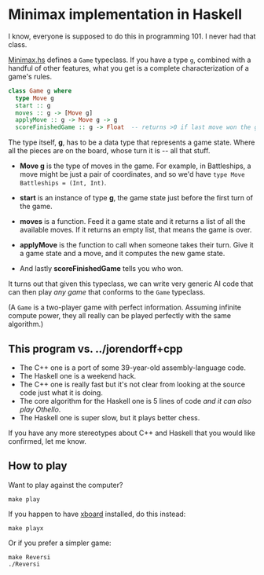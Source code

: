 # Minimax implementation in Haskell

I know, everyone is supposed to do this in programming 101.
I never had that class.

[Minimax.hs](Minimax.hs) defines a `Game` typeclass.
If you have a type `g`, combined with a handful of other features,
what you get is a complete characterization of a game's rules.

```haskell
class Game g where
  type Move g
  start :: g
  moves :: g -> [Move g]
  applyMove :: g -> Move g -> g
  scoreFinishedGame :: g -> Float  -- returns >0 if last move won the game.
```

The type itself, **g**, has to be a data type that represents a game state.
Where all the pieces are on the board, whose turn it is -- all that stuff.

*   **Move g** is the type of moves in the game.
    For example, in Battleships, a move might be just a pair of coordinates,
    and so we'd have `type Move Battleships = (Int, Int)`.

*   **start** is an instance of type **g**, the game state
    just before the first turn of the game.

*   **moves** is a function.
    Feed it a game state and it returns a list of all the available moves.
    If it returns an empty list, that means the game is over.

*   **applyMove** is the function to call when someone takes their turn.
    Give it a game state and a move, and it computes the new game state.

*   And lastly **scoreFinishedGame** tells you who won.

It turns out that given this typeclass,
we can write very generic AI code that can then play *any game*
that conforms to the `Game` typeclass.

(A `Game` is a two-player game with perfect information. Assuming
infinite compute power, they all really can be played perfectly with the
same algorithm.)


## This program vs. ../jorendorff+cpp

*   The C++ one is a port of some 39-year-old assembly-language code.
*   The Haskell one is a weekend hack.
*   The C++ one is really fast
    but it's not clear from looking at the source code just what it is doing.
*   The core algorithm for the Haskell one is 5 lines of code
    *and it can also play Othello*.
*   The Haskell one is super slow, but it plays better chess.

If you have any more stereotypes about C++ and Haskell
that you would like confirmed, let me know.


## How to play

Want to play against the computer?

    make play

If you happen to have [xboard](https://www.gnu.org/software/xboard/) installed,
do this instead:

    make playx

Or if you prefer a simpler game:

    make Reversi
    ./Reversi
